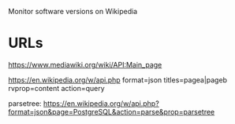 Monitor software versions on Wikipedia

URLs
====

https://www.mediawiki.org/wiki/API:Main_page

https://en.wikipedia.org/w/api.php
format=json
titles=pagea|pageb
rvprop=content
action=query

parsetree:
https://en.wikipedia.org/w/api.php?format=json&page=PostgreSQL&action=parse&prop=parsetree

